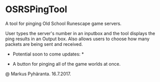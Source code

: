 # OSRSPingTool
A tool for pinging Old School Runescape game servers.

User types the server's number in an inputbox and the tool displays the ping results in an Output box.
Also allows users to choose how many packets are being sent and received. 

* Potential soon to come updates: *
- A button for pinging all of the game worlds at once.

@ Markus Pyhäranta. 16.7.2017.
